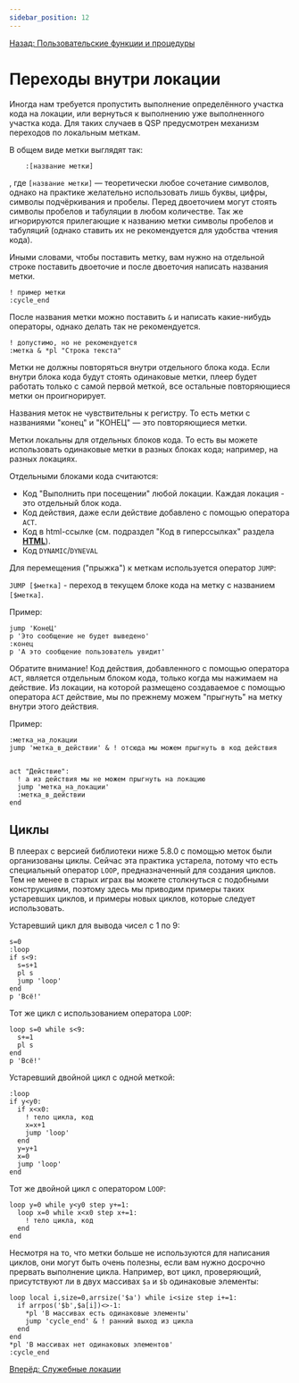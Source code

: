 ```yaml
---
sidebar_position: 12
---
```

[Назад: Пользовательские функции и процедуры](organizing)

# Переходы внутри локации

Иногда нам требуется пропустить выполнение определённого участка кода на локации, или вернуться к выполнению уже выполненного участка кода. Для таких случаев в QSP предусмотрен механизм переходов по локальным меткам.

В общем виде метки выглядят так:

``` qsp
    :[название метки]
```

, где `[название метки]` — теоретически любое сочетание символов, однако на практике желательно использовать лишь буквы, цифры, символы подчёркивания и пробелы. Перед двоеточием могут стоять символы пробелов и табуляции в любом количестве. Так же игнорируются прилегающие к названию метки символы пробелов и табуляций (однако ставить их не рекомендуется для удобства чтения кода).

Иными словами, чтобы поставить метку, вам нужно на отдельной строке поставить двоеточие и после двоеточия написать названия метки.

``` qsp
! пример метки
:cycle_end
```

После названия метки можно поставить `&` и написать какие-нибудь операторы, однако делать так не рекомендуется.

``` qsp
! допустимо, но не рекомендуется
:метка & *pl "Строка текста"
```

Метки не должны повторяться внутри отдельного блока кода. Если внутри блока кода будут стоять одинаковые метки, плеер будет работать только с самой первой меткой, все остальные повторяющиеся метки он проигнорирует.

Названия меток не чувствительны к регистру. То есть метки с названиями "конец" и "КОНЕЦ" — это повторяющиеся метки.

Метки локальны для отдельных блоков кода. То есть вы можете использовать одинаковые метки в разных блоках кода; например, на разных локациях.

Отдельными блоками кода считаются:

*  Код "Выполнить при посещении" любой локации. Каждая локация - это отдельный блок кода.
*  Код действия, даже если действие добавлено с помощью оператора `ACT`.
*  Код в html-ссылке (см. подраздел "Код в гиперссылках" раздела **[HTML](../design/html)**).
*  Код `DYNAMIC`/`DYNEVAL`

Для перемещения ("прыжка") к меткам используется оператор `JUMP`:

`JUMP [$метка]` - переход в текущем блоке кода на метку с названием `[$метка]`.

Пример:

``` qsp
jump 'КонеЦ'
p 'Это сообщение не будет выведено'
:конец
p 'А это сообщение пользователь увидит'
```

Обратите внимание! Код действия, добавленного с помощью оператора `ACT`, является отдельным блоком кода, только когда мы нажимаем на действие. Из локации, на которой размещено создаваемое с помощью оператора `ACT` действие, мы по прежнему можем "прыгнуть" на метку внутри этого действия.

Пример:

``` qsp
:метка_на_локации
jump 'метка_в_действии' & ! отсюда мы можем прыгнуть в код действия


act "Действие":
  ! а из действия мы не можем прыгнуть на локацию
  jump 'метка_на_локации'
  :метка_в_действии
end
```

## Циклы

В плеерах с версией библиотеки ниже 5.8.0 с помощью меток были организованы циклы. Сейчас эта практика устарела, потому что есть специальный оператор `LOOP`, предназначенный для создания циклов. Тем не менее в старых играх вы можете столкнуться с подобными конструкциями, поэтому здесь мы приводим примеры таких устаревших циклов, и примеры новых циклов, которые следует использовать.

Устаревший цикл для вывода чисел с 1 по 9:

``` qsp
s=0
:loop
if s<9:
  s=s+1
  pl s
  jump 'loop'
end
p 'Всё!'
```

Тот же цикл с использованием оператора `LOOP`:

``` qsp
loop s=0 while s<9:
  s+=1
  pl s
end
p 'Всё!'
```

Устаревший двойной цикл с одной меткой:

``` qsp
:loop
if y<y0:
  if x<x0:
    ! тело цикла, код
    x=x+1
    jump 'loop'
  end
  y=y+1
  x=0
  jump 'loop'
end
```

Тот же двойной цикл с оператором `LOOP`:

``` qsp
loop y=0 while y<y0 step y+=1:
  loop x=0 while x<x0 step x+=1:
    ! тело цикла, код
  end
end
```

Несмотря на то, что метки больше не используются для написания циклов, они могут быть очень полезны, если вам нужно досрочно прервать выполнение цикла. Например, вот цикл, проверяющий, присутствуют ли в двух массивах `$a` и `$b` одинаковые элементы:

``` qsp
loop local i,size=0,arrsize('$a') while i<size step i+=1:
  if arrpos('$b',$a[i])<>-1:
    *pl 'В массивах есть одинаковые элементы'
    jump 'cycle_end' & ! ранний выход из цикла
  end
end
*pl 'В массивах нет одинаковых элементов'
:cycle_end
```

[Вперёд: Служебные локации](service_locations)
